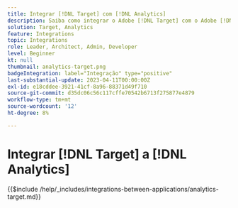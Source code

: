 ```yaml
---
title: Integrar [!DNL Target] com [!DNL Analytics]
description: Saiba como integrar o Adobe [!DNL Target] com o Adobe [!DNL Analytics].
solution: Target, Analytics
feature: Integrations
topic: Integrations
role: Leader, Architect, Admin, Developer
level: Beginner
kt: null
thumbnail: analytics-target.png
badgeIntegration: label="Integração" type="positive"
last-substantial-update: 2023-04-11T00:00:00Z
exl-id: e18cddee-3921-41cf-8a96-88371d49f710
source-git-commit: d35dc06c56c117cffe70542b6713f275877e4879
workflow-type: tm+mt
source-wordcount: '12'
ht-degree: 8%

---
```


# Integrar [!DNL Target] a [!DNL Analytics]

{{$include /help/_includes/integrations-between-applications/analytics-target.md}}
